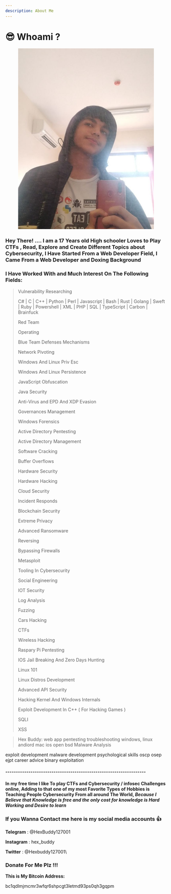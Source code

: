 ```yaml
---
description: About Me
---
```


# 😎 Whoami ?

<figure><img src=".gitbook/assets/77777777777777777777777.jpg" alt=""><figcaption></figcaption></figure>

### Hey There! .... I am a 17 Years old High schooler Loves to Play CTFs , Read, Explore and Create Different Topics about Cybersecurity, I Have Started From a Web Developer Field, I Came From a Web Developer and Doxing Background&#x20;

### &#x20;I Have Worked With and Much Interest On The Following Fields:

> Vulnerability Researching&#x20;
>
> C# | C | C++ | Python | Perl | Javascript | Bash | Rust | Golang | Sweft | Ruby | Powershell | XML | PHP | SQL | TypeScript | Carbon | Brainfuck&#x20;
>
> Red Team&#x20;
>
> Operating&#x20;
>
> Blue Team Defenses Mechanisms&#x20;
>
> Network Pivoting&#x20;
>
> Windows And Linux Priv Esc&#x20;
>
> Windows And Linux Persistence&#x20;
>
> JavaScript Obfuscation&#x20;
>
> Java Security&#x20;
>
> Anti-Virus and EPD And XDP Evasion&#x20;
>
> Governances Management&#x20;
>
> Windows Forensics&#x20;
>
> Active Directory Pentesting&#x20;
>
> Active Directory Management&#x20;
>
> Software Cracking&#x20;
>
> Buffer Overflows&#x20;
>
> Hardware Security&#x20;
>
> Hardware Hacking&#x20;
>
> Cloud Security&#x20;
>
> Incident Responds&#x20;
>
> Blockchain Security&#x20;
>
> Extreme Privacy&#x20;
>
> Advanced Ransomware&#x20;
>
> Reversing&#x20;
>
> Bypassing Firewalls&#x20;
>
> Metasploit&#x20;
>
> Tooling In Cybersecurity&#x20;
>
> Social Engineering&#x20;
>
> IOT Security&#x20;
>
> Log Analysis&#x20;
>
> Fuzzing&#x20;
>
> Cars Hacking&#x20;
>
> CTFs&#x20;
>
> Wireless Hacking&#x20;
>
> Raspary Pi Pentesting&#x20;
>
> IOS Jail Breaking And Zero Days Hunting&#x20;
>
> Linux 101&#x20;
>
> Linux Distros Development&#x20;
>
> Advanced API Security&#x20;
>
> Hacking Kernel And Windows Internals&#x20;
>
> Exploit Development In C++ ( For Hacking Games )&#x20;
>
> SQLI&#x20;
>
> &#x20;XSS

> Hex Buddy: web app pentesting troubleshooting windows, linux andiord mac ios open bsd Malware Analysis

exploit development malware development psychological skills oscp osep ejpt career advice binary exploitation

#### -------------------------------------------------------------------

#### In my free time I like To play CTFs and Cybersecurity / infosec Challenges online, Adding to that one of my most Favorite Types of Hobbies is Teaching People Cybersecurity From all around The World,  _Because I Believe that Knowledge is free and the only cost for knowledge is Hard Working and Desire to learn_

### If you Wanna Contact me here is my social media accounts :thumbsup:

**Telegram** : @HexBuddy127001

**Instagram** : hex\_buddy

**Twitter** : @Hexbuddy127001\


### Donate For Me Plz !!!

**This is My Bitcoin Address:**

bc1qdlmjmcmr3wfqr6shpcgt3letmd93ps0qh3gqpm
